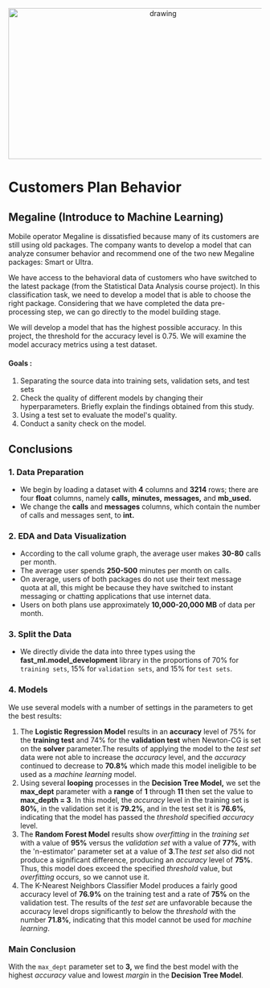 <p align="center">
  <a href="https://practicum.com/id-idn/">
    <img src="https://i.guim.co.uk/img/media/f621b0c91f06a597a5e86c86270e7b808f3a24dc/0_354_5256_3154/master/5256.jpg?width=620&quality=85&dpr=1&s=none" alt="drawing" width="600" height="300">
  </a>
</p>

# Customers Plan Behavior

## Megaline (Introduce to Machine Learning)

Mobile operator Megaline is dissatisfied because many of its customers are still using old packages. The company wants to develop a model that can analyze consumer behavior and recommend one of the two new Megaline packages: Smart or Ultra.

We have access to the behavioral data of customers who have switched to the latest package (from the Statistical Data Analysis course project). In this classification task, we need to develop a model that is able to choose the right package. Considering that we have completed the data pre-processing step, we can go directly to the model building stage.

We will develop a model that has the highest possible accuracy. In this project, the threshold for the accuracy level is 0.75. We will examine the model accuracy metrics using a test dataset.

#### Goals :

1. Separating the source data into training sets, validation sets, and test sets
2. Check the quality of different models by changing their hyperparameters. Briefly explain the findings obtained from this study.
3. Using a test set to evaluate the model's quality.
4. Conduct a sanity check on the model.

## Conclusions

### 1. Data Preparation

- We begin by loading a dataset with **4** columns and **3214** rows; there are four **float** columns, namely **calls,** **minutes,** **messages,** and **mb_used.**
- We change the **calls** and **messages** columns, which contain the number of calls and messages sent, to **int.**

### 2. EDA and Data Visualization

- According to the call volume graph, the average user makes **30-80** calls per month.
- The average user spends **250-500** minutes per month on calls.
- On average, users of both packages do not use their text message quota at all, this might be because they have switched to instant messaging or chatting applications that use internet data.
- Users on both plans use approximately **10,000-20,000 MB** of data per month.

### 3. Split the Data
- We directly divide the data into three types using the **fast_ml.model_development** library in the proportions of 70% for `training sets`, 15% for `validation sets`, and 15% for `test sets`. 

### 4. Models

We use several models with a number of settings in the parameters to get the best results:
1. The **Logistic Regression Model** results in an **accuracy** level of 75% for the **training test** and 74% for the **validation test** when Newton-CG is set on the **solver** parameter.The results of applying the model to the *test set* data were not able to increase the *accuracy* level, and the *accuracy* continued to decrease to **70.8%** which made this model ineligible to be used as a *machine learning* model.
2. Using several **looping** processes in the **Decision Tree Model,** we set the **max_dept** parameter with a **range** of **1** through **11** then set the value to **max_depth = 3**. In this model, the *accuracy* level in the training set is **80%**, in the validation set it is **79.2%**, and in the test set it is **76.6%**, indicating that the model has passed the *threshold* specified *accuracy* level.
3. The **Random Forest Model** results show *overfitting* in the *training set* with a value of **95%** versus the *validation set* with a value of **77%**, with the 'n-estimator' parameter set at a value of **3**.The *test set* also did not produce a significant difference, producing an *accuracy* level of **75%**. Thus, this model does exceed the specified *threshold* value, but *overfitting* occurs, so we cannot use it.
4. The K-Nearest Neighbors Classifier Model produces a fairly good accuracy level of **76.9%** on the training test and a rate of **75%** on the validation test. The results of the *test set* are unfavorable because the accuracy level drops significantly to below the *threshold* with the number **71.8%**, indicating that this model cannot be used for *machine learning*.


### Main Conclusion

With the `max_dept` parameter set to **3,** we find the best model with the highest *accuracy* value and lowest *margin* in the **Decision Tree Model**. 
